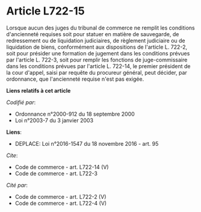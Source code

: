 # Article L722-15

Lorsque aucun des juges du tribunal de commerce ne remplit les conditions d'ancienneté requises soit pour statuer en matière
de sauvegarde, de redressement ou de liquidation judiciaires, de règlement judiciaire ou de liquidation de biens,
conformément aux dispositions de l'article L. 722-2, soit pour présider une formation de jugement dans les conditions prévues
par l'article L. 722-3, soit pour remplir les fonctions de juge-commissaire dans les conditions prévues par l'article L.
722-14, le premier président de la cour d'appel, saisi par requête du procureur général, peut décider, par ordonnance, que
l'ancienneté requise n'est pas exigée.

**Liens relatifs à cet article**

_Codifié par_:

  - Ordonnance n°2000-912 du 18 septembre 2000
  - Loi n°2003-7 du 3 janvier 2003

**Liens**:

  - DEPLACE: Loi n°2016-1547 du 18 novembre 2016 - art. 95

_Cite_:

  - Code de commerce - art. L722-14 (V)
  - Code de commerce - art. L722-3

_Cité par_:

  - Code de commerce - art. L722-2 (V)
  - Code de commerce - art. L722-4 (V)
